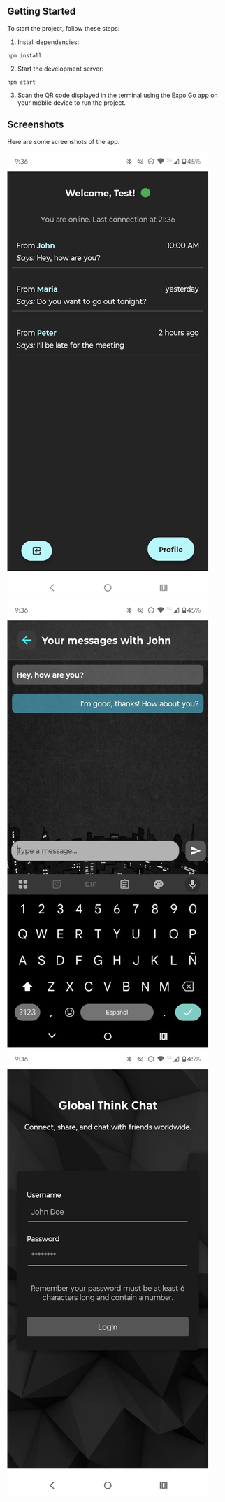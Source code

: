 ## Getting Started

To start the project, follow these steps:

1. Install dependencies:

```
npm install
```

2. Start the development server:

```
npm start
```

3. Scan the QR code displayed in the terminal using the Expo Go app on your mobile device to run the project.

## Screenshots

Here are some screenshots of the app:

![Home Screen](/readmeImages/screen1.jpeg)
![Profile Screen](/readmeImages/screen2.jpeg)
![Settings Screen](/readmeImages/screen3.jpeg)

